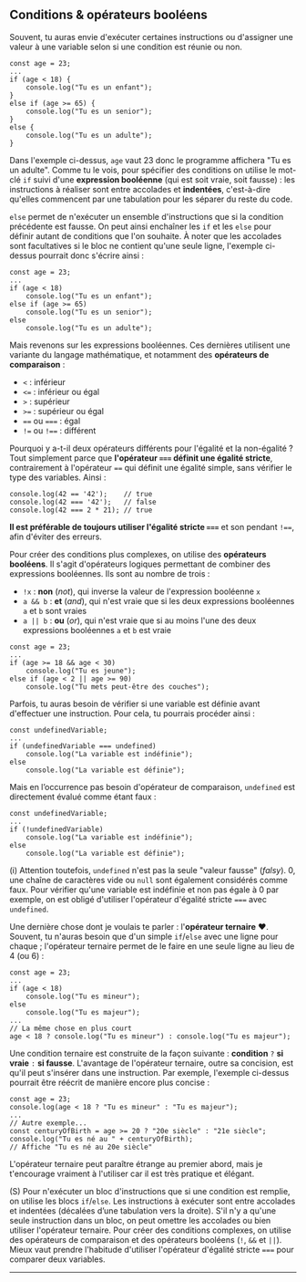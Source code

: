 ## Conditions & opérateurs booléens

Souvent, tu auras envie d'exécuter certaines instructions ou d'assigner une valeur à une variable selon si une condition est réunie ou non.

~~~
const age = 23;
...
if (age < 18) {
	console.log("Tu es un enfant");
}
else if (age >= 65) {
	console.log("Tu es un senior");
}
else {
	console.log("Tu es un adulte");
}
~~~

Dans l'exemple ci-dessus, `age` vaut 23 donc le programme affichera "Tu es un adulte". Comme tu le vois, pour spécifier des conditions on utilise le mot-clé `if` suivi d'une **expression booléenne** (qui est soit vraie, soit fausse) : les instructions à réaliser sont entre accolades et **indentées**, c'est-à-dire qu'elles commencent par une tabulation pour les séparer du reste du code.

`else` permet de n'exécuter un ensemble d'instructions que si la condition précédente est fausse. On peut ainsi enchaîner les `if` et les `else` pour définir autant de conditions que l'on souhaite. À noter que les accolades sont facultatives si le bloc ne contient qu'une seule ligne, l'exemple ci-dessus pourrait donc s'écrire ainsi :

~~~
const age = 23;
...
if (age < 18)
	console.log("Tu es un enfant");
else if (age >= 65)
	console.log("Tu es un senior");
else
	console.log("Tu es un adulte");
~~~

Mais revenons sur les expressions booléennes. Ces dernières utilisent une variante du langage mathématique, et notamment des **opérateurs de comparaison** :
- `<` : inférieur
- `<=` : inférieur ou égal
- `>` : supérieur
- `>=` : supérieur ou égal
- `==` ou `===` : égal
- `!=` ou `!==` : différent

Pourquoi y a-t-il deux opérateurs différents pour l'égalité et la non-égalité ? Tout simplement parce que **l'opérateur `===` définit une égalité stricte**, contrairement à l'opérateur `==` qui définit une égalité simple, sans vérifier le type des variables. Ainsi :

~~~
console.log(42 == '42');	// true
console.log(42 === '42');	// false
console.log(42 === 2 * 21);	// true
~~~

**Il est préférable de toujours utiliser l'égalité stricte `===`** et son pendant `!==`, afin d'éviter des erreurs.

Pour créer des conditions plus complexes, on utilise des **opérateurs booléens**. Il s'agit d'opérateurs logiques permettant de combiner des expressions booléennes. Ils sont au nombre de trois :
- `!x` : **non** (_not_), qui inverse la valeur de l'expression booléenne `x`
- `a && b` : **et** (_and_), qui n'est vraie que si les deux expressions booléennes `a` et `b` sont vraies
- `a || b` : **ou** (_or_), qui n'est vraie que si au moins l'une des deux expressions booléennes `a` et `b` est vraie

~~~
const age = 23;
...
if (age >= 18 && age < 30)
	console.log("Tu es jeune");
else if (age < 2 || age >= 90)
	console.log("Tu mets peut-être des couches");
~~~

Parfois, tu auras besoin de vérifier si une variable est définie avant d'effectuer une instruction. Pour cela, tu pourrais procéder ainsi :

~~~
const undefinedVariable;
...
if (undefinedVariable === undefined)
	console.log("La variable est indéfinie");
else
	console.log("La variable est définie");
~~~

Mais en l’occurrence pas besoin d'opérateur de comparaison, `undefined` est directement évalué comme étant faux :

~~~
const undefinedVariable;
...
if (!undefinedVariable)
	console.log("La variable est indéfinie");
else
	console.log("La variable est définie");
~~~

(i) Attention toutefois, `undefined` n'est pas la seule "valeur fausse" (_falsy_).
0, une chaîne de caractères vide ou `null` sont également considérés comme faux. Pour vérifier qu'une variable est indéfinie et non pas égale à 0 par exemple, on est obligé d'utiliser l'opérateur d'égalité stricte `===` avec `undefined`.

Une dernière chose dont je voulais te parler : l'**opérateur ternaire** ❤️. Souvent, tu n'auras besoin que d'un simple `if`/`else` avec une ligne pour chaque ; l'opérateur ternaire permet de le faire en une seule ligne au lieu de 4 (ou 6) :

~~~
const age = 23;
...
if (age < 18)
	console.log("Tu es mineur");
else
	console.log("Tu es majeur");
...
// La même chose en plus court
age < 18 ? console.log("Tu es mineur") : console.log("Tu es majeur");
~~~

Une condition ternaire est construite de la façon suivante : **condition** `?` **si vraie** `:` **si fausse**. L'avantage de l'opérateur ternaire, outre sa concision, est qu'il peut s'insérer dans une instruction. Par exemple, l'exemple ci-dessus pourrait être réécrit de manière encore plus concise :

~~~
const age = 23;
console.log(age < 18 ? "Tu es mineur" : "Tu es majeur");
...
// Autre exemple...
const centuryOfBirth = age >= 20 ? "20e siècle" : "21e siècle";
console.log("Tu es né au " + centuryOfBirth);
// Affiche "Tu es né au 20e siècle"
~~~

L'opérateur ternaire peut paraître étrange au premier abord, mais je t'encourage vraiment à l'utiliser car il est très pratique et élégant.  

(S) Pour n'exécuter un bloc d'instructions que si une condition est remplie, on utilise les blocs `if`/`else`. Les instructions à exécuter sont entre accolades et indentées (décalées d’une tabulation vers la droite). S'il n'y a qu'une seule instruction dans un bloc, on peut omettre les accolades ou bien utiliser l'opérateur ternaire.
Pour créer des conditions complexes, on utilise des opérateurs de comparaison et des opérateurs booléens (`!`, `&&` et `||`).
Mieux vaut prendre l'habitude d'utiliser l'opérateur d'égalité stricte `===` pour comparer deux variables.

***
